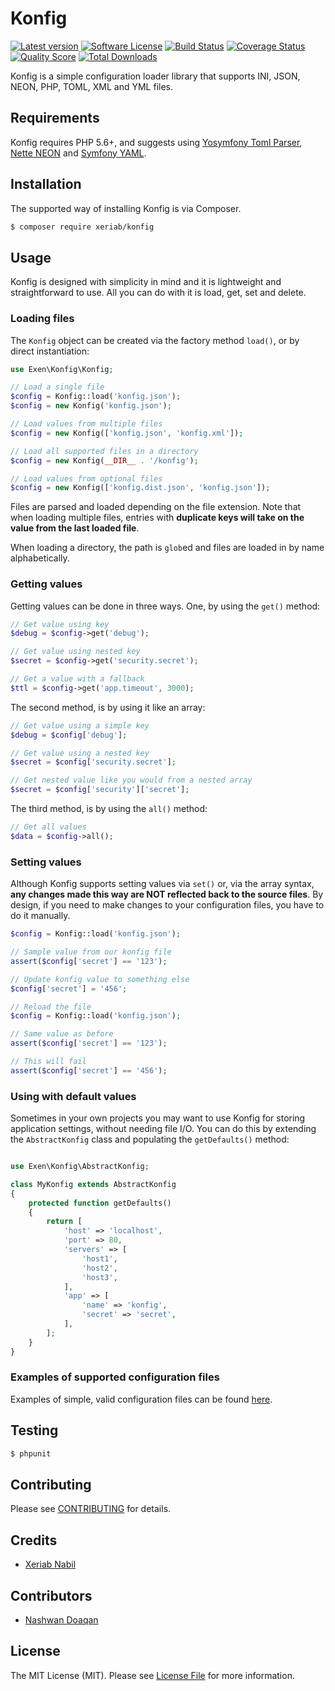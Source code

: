 # Konfig

[![Latest version][ico-version]][link-packagist]
[![Software License][ico-license]][link-license]
[![Build Status][ico-travis]][link-travis]
[![Coverage Status][ico-scrutinizer]][link-scrutinizer]
[![Quality Score][ico-code-quality]][link-code-quality]
[![Total Downloads][ico-downloads]][link-downloads]

Konfig is a simple configuration loader library that supports INI, JSON, NEON, PHP, TOML, XML
and YML files.

## Requirements

Konfig requires PHP 5.6+, and suggests using [Yosymfony Toml Parser](https://github.com/yosymfony/Toml), [Nette NEON](https://github.com/nette/neon) and [Symfony YAML](https://github.com/symfony/Yaml).

## Installation

The supported way of installing Konfig is via Composer.

```sh
$ composer require xeriab/konfig
```

## Usage

Konfig is designed with simplicity in mind and it is lightweight and straightforward to use. All you can do with
it is load, get, set and delete.

### Loading files

The `Konfig` object can be created via the factory method `load()`, or
by direct instantiation:

```php
use Exen\Konfig\Konfig;

// Load a single file
$config = Konfig::load('konfig.json');
$config = new Konfig('konfig.json');

// Load values from multiple files
$config = new Konfig(['konfig.json', 'konfig.xml']);

// Load all supported files in a directory
$config = new Konfig(__DIR__ . '/konfig');

// Load values from optional files
$config = new Konfig(['konfig.dist.json', 'konfig.json']);
```

Files are parsed and loaded depending on the file extension. Note that when
loading multiple files, entries with **duplicate keys will take on the value
from the last loaded file**.

When loading a directory, the path is `glob`ed and files are loaded in by
name alphabetically.

### Getting values

Getting values can be done in three ways. One, by using the `get()` method:

```php
// Get value using key
$debug = $config->get('debug');

// Get value using nested key
$secret = $config->get('security.secret');

// Get a value with a fallback
$ttl = $config->get('app.timeout', 3000);
```

The second method, is by using it like an array:

```php
// Get value using a simple key
$debug = $config['debug'];

// Get value using a nested key
$secret = $config['security.secret'];

// Get nested value like you would from a nested array
$secret = $config['security']['secret'];
```

The third method, is by using the `all()` method:

```php
// Get all values
$data = $config->all();
```

### Setting values

Although Konfig supports setting values via `set()` or, via the
array syntax, **any changes made this way are NOT reflected back to the
source files**. By design, if you need to make changes to your
configuration files, you have to do it manually.

```php
$config = Konfig::load('konfig.json');

// Sample value from our konfig file
assert($config['secret'] == '123');

// Update konfig value to something else
$config['secret'] = '456';

// Reload the file
$config = Konfig::load('konfig.json');

// Same value as before
assert($config['secret'] == '123');

// This will fail
assert($config['secret'] == '456');
```

### Using with default values

Sometimes in your own projects you may want to use Konfig for storing
application settings, without needing file I/O. You can do this by extending
the `AbstractKonfig` class and populating the `getDefaults()` method:

```php

use Exen\Konfig\AbstractKonfig;

class MyKonfig extends AbstractKonfig
{
    protected function getDefaults()
    {
        return [
            'host' => 'localhost',
            'port' => 80,
            'servers' => [
                'host1',
                'host2',
                'host3',
            ],
            'app' => [
                'name' => 'konfig',
                'secret' => 'secret',
            ],
        ];
    }
}

```

### Examples of supported configuration files

Examples of simple, valid configuration files can be found [here](tests/mocks/pass).


## Testing

``` bash
$ phpunit
```


## Contributing

Please see [CONTRIBUTING](CONTRIBUTING.md) for details.


## Credits

- [Xeriab Nabil](https://github.com/xeriab)


## Contributors

- [Nashwan Doaqan](https://github.com/nash-ye)


## License

The MIT License (MIT). Please see [License File](LICENSE.md) for more information.

[ico-version]: https://img.shields.io/packagist/v/xeriab/konfig.svg?style=flat-square
[ico-license]: https://img.shields.io/badge/license-MIT-brightgreen.svg?style=flat-square
[ico-travis]: https://img.shields.io/travis/xeriab/konfig/master.svg?style=flat-square
[ico-scrutinizer]: https://scrutinizer-ci.com/g/xeriab/konfig/badges/coverage.png?b=master
[ico-code-quality]: https://scrutinizer-ci.com/g/xeriab/konfig/badges/quality-score.png?b=master
[ico-downloads]: https://img.shields.io/packagist/dt/xeriab/konfig.svg?style=flat-square

[link-packagist]: https://packagist.org/packages/xeriab/konfig
[link-license]: http://xeriab.mit-license.org
[link-travis]: https://travis-ci.org/xeriab/konfig
[link-scrutinizer]: https://scrutinizer-ci.com/g/xeriab/konfig/code-structure
[link-code-quality]: https://scrutinizer-ci.com/g/xeriab/konfig
[link-downloads]: https://packagist.org/packages/xeriab/konfig
